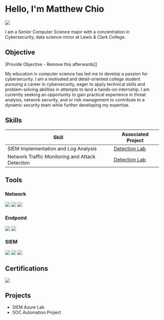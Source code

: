 # Hello, I'm Matthew Chio
<a href="https://www.linkedin.com/in/matthew-chio-349832252/"><img src="https://img.shields.io/badge/-LinkedIn-0072b1?&style=for-the-badge&logo=linkedin&logoColor=white" /></a>

I am a Senior Computer Science major with a concentration in Cybersecurity, data science minor at Lewis & Clark College.

## Objective
[Provide Objective - Remove this afterwards]]

My education in computer science has led me to develop a passion for cybersecurity. I am a motivated and detail-oriented college student pursuing a career in cybersecurity, eager to apply technical skills and problem-solving abilities in attempts to land a hands-on internship. I am currently seeking an opportunity to gain practical experience in threat analysis, network security, and or risk management to contribute to a dynamic security team while further developing my expertise.

## Skills


| Skill                                         | Associated Project         |
|-----------------------------------------------|----------------------------|
| SIEM Implementation and Log Analysis          | <a href="https://github.com/Macheeeeto/AzureSentinal-Lab">Detection Lab</a>|
| Network Traffic Monitoring and Attack Detection | <a href="https://google.com">Detection Lab</a>|

## Tools


### Network
<div>
    <img src="https://img.shields.io/badge/-Wireshark-1679A7?&style=for-the-badge&logo=Wireshark&logoColor=white" />
    <img src="https://img.shields.io/badge/-Suricata-EF3B2D?&style=for-the-badge&logo=Suricata&logoColor=white" />
    <img src="https://img.shields.io/badge/-Zeek-777BB4?&style=for-the-badge&logo=Zeek&logoColor=white" />
</div>

### Endpoint
<div>
    <img src="https://img.shields.io/badge/-Microsoft_Defender_for_Endpoint-00A4EF?&style=for-the-badge&logo=Microsoft&logoColor=white" />
    <img src="https://img.shields.io/badge/-Velociraptor-4B275F?&style=for-the-badge&logo=Velociraptor&logoColor=white" />
</div>

### SIEM
<div>
    <img src="https://img.shields.io/badge/-Microsoft_Sentinel-0078D4?&style=for-the-badge&logo=Microsoft&logoColor=white" />
    <img src="https://img.shields.io/badge/-Splunk-000000?&style=for-the-badge&logo=Splunk&logoColor=white" />
    <img src="https://img.shields.io/badge/-Elastic-005571?&style=for-the-badge&logo=Elastic&logoColor=white" />
</div>

## Certifications
<div>
<img src="https://img.shields.io/badge/-Google-4285F4?&style=for-the-badge&logo=Google&logoColor=white" />

</div>

## Projects
- SIEM Azure Lab
- SOC Automation Project
